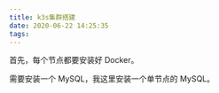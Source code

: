 ```yaml
---
title: k3s集群搭建
date: 2020-06-22 14:25:35
tags:
---
```


首先，每个节点都要安装好 Docker。

需要安装一个 MySQL，我这里安装一个单节点的 MySQL。



